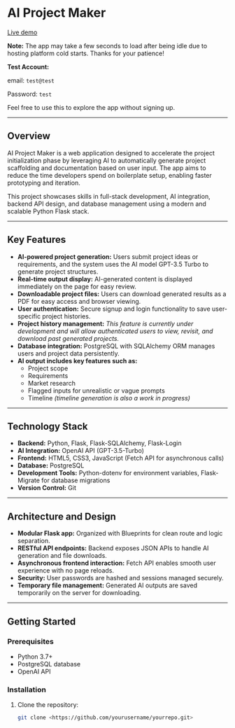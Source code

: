 # AI Project Maker

[Live demo](https://projectmakerai.onrender.com/)

**Note:** The app may take a few seconds to load after being idle due to hosting platform cold starts. Thanks for your patience!

**Test Account:**

email: `test@test`

Password: `test`

Feel free to use this to explore the app without signing up.

---

## Overview

AI Project Maker is a web application designed to accelerate the project initialization phase by leveraging AI to automatically generate project scaffolding and documentation based on user input. The app aims to reduce the time developers spend on boilerplate setup, enabling faster prototyping and iteration.

This project showcases skills in full-stack development, AI integration, backend API design, and database management using a modern and scalable Python Flask stack.

---

## Key Features

- **AI-powered project generation:** Users submit project ideas or requirements, and the system uses the AI model GPT-3.5 Turbo to generate project structures.
- **Real-time output display:** AI-generated content is displayed immediately on the page for easy review.
- **Downloadable project files:** Users can download generated results as a PDF for easy access and browser viewing.
- **User authentication:** Secure signup and login functionality to save user-specific project histories.
- **Project history management:** *This feature is currently under development and will allow authenticated users to view, revisit, and download past generated projects.*
- **Database integration:** PostgreSQL with SQLAlchemy ORM manages users and project data persistently.
- **AI output includes key features such as:**
  - Project scope
  - Requirements
  - Market research
  - Flagged inputs for unrealistic or vague prompts
  - Timeline *(timeline generation is also a work in progress)*

---

## Technology Stack

- **Backend:** Python, Flask, Flask-SQLAlchemy, Flask-Login
- **AI Integration:** OpenAI API (GPT-3.5-Turbo)
- **Frontend:** HTML5, CSS3, JavaScript (Fetch API for asynchronous calls)
- **Database:** PostgreSQL
- **Development Tools:** Python-dotenv for environment variables, Flask-Migrate for database migrations
- **Version Control:** Git

---

## Architecture and Design

- **Modular Flask app:** Organized with Blueprints for clean route and logic separation.
- **RESTful API endpoints:** Backend exposes JSON APIs to handle AI generation and file downloads.
- **Asynchronous frontend interaction:** Fetch API enables smooth user experience with no page reloads.
- **Security:** User passwords are hashed and sessions managed securely.
- **Temporary file management:** Generated AI outputs are saved temporarily on the server for downloading.

---

## Getting Started

### Prerequisites

- Python 3.7+
- PostgreSQL database
- OpenAI API

### Installation

1. Clone the repository:
    
    ```bash
    git clone <https://github.com/yourusername/yourrepo.git>
    ```
